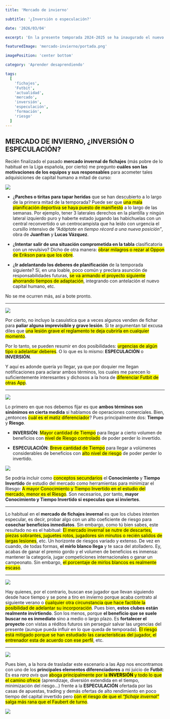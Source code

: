 ```yaml
---
title: 'Mercado de invierno'

subtitle: '¿Inversión o especulación?'

date: '2026/03/04'

excerpt: 'En la presente temporada 2024-2025 se ha inaugurado el nuevo formato de la Liga de Campeones de la UEFA, ¿acierto o error?'

featuredImage: 'mercado-invierno/portada.png'

imagePosition: 'center bottom'

category: 'Aprender desaprendiendo'

tags:
  [
    'fichajes',
    'Futbit',
    'actualidad',
    'mercado',
    'inversión',
    'especulación',
    'formación',
    'riesgo'
  ]
---
```


## MERCADO DE INVIERNO, ¿INVERSIÓN O ESPECULACIÓN?

Recién finalizado el pasado **mercado invernal de fichajes** (más pobre de lo habitual en la Liga española, por cierto) me pregunto **cuáles son las motivaciones de los equipos y sus responsables** para acometer tales adquisiciones de capital humano a mitad de curso:

<img width={450} src="/images/mercado-invierno/Gi76Sn3WoAAH9g-.jpg" />

- ¿**Parches o tiritas para tapar heridas** que se han descubierto a lo largo de la primera mitad de la temporada? Puede ser que <mark>una mala planificación deportiva se haya puesto de manifiesto</mark> a lo largo de las semanas. Por ejemplo, tener 3 laterales derechos en la plantilla y ningún lateral izquierdo puro y haberte estado jugando las habichuelas con un central reconvertido o un centrocampista que ha leído con urgencia el cursillo intensivo de _“Adáptate en tiempo récord a una nueva posición”_, obra de **Juanfran** y **Lucas Vázquez**.

- ¿**Intentar salir de una situación comprometida en la tabla** clasificatoria con un revulsivo? Dicho de otra manera: <mark>obrar milagros o rezar al Oppon de Erikson para que los obre</mark>.

- ¿**Ir adelantando los deberes de planificación** de la temporada siguiente? Sí, en una loable, poco común y preclara asunción de responsabilidades futuras, <mark>se va armando el proyecto siguiente ahorrando tiempos de adaptación</mark>, integrando con antelación el nuevo capital humano, etc.

No se me ocurren más, así a bote pronto.

---

<img width={450} src="/images/mercado-invierno/Análisis-de-inversión-e1604675812954.jpg" />

Por cierto, no incluyo la casuística que a veces algunos venden de fichar para **paliar alguna imprevisible y grave lesión**. Si te argumentan tal excusa diles que <mark>una lesión grave el reglamento te deja cubrirla en cualquier momento</mark>.

Por lo tanto, se pueden resumir en dos posibilidades: <mark>urgencias de algún tipo o adelantar deberes</mark>. O lo que es lo mismo: **ESPECULACIÓN** o **INVERSIÓN**.

Y aquí es adonde quería yo llegar, ya que por doquier me llegan notificaciones para aclarar ambos términos, los cuales me parecen lo suficientemente interesantes y dichosos a la hora de <mark>diferenciar Futbit de otras App</mark>.

---

<img width={450} src="/images/mercado-invierno/trading-what-is-it.png" />

Lo primero en que nos debemos fijar es que **ambos términos son sinónimos en cierta medida** si hablamos de operaciones comerciales. Bien, ¿entonces <mark>cuál es el matiz diferenciador</mark>? Pues principalmente dos: **Tiempo** y **Riesgo**.

- **INVERSIÓN**: <mark>Mayor cantidad de Tiempo</mark> para llegar a cierto volumen de beneficios con <mark>nivel de Riesgo controlado</mark> de poder perder lo invertido.

- **ESPECULACIÓN**: <mark>Breve cantidad de Tiempo</mark> para llegar a volúmenes considerables de beneficios con <mark>alto nivel de riesgo</mark> de poder perder lo invertido.

<img width={450} src="/images/mercado-invierno/equipos_con_mayor_gasto_en_fichajes_en_el_mercado_de_invierno_1738667778.png" />

Se podría incluir como <mark>conceptos secundarios</mark> el **Conocimiento** y **Tiempo Invertido** de estudio del mercado como herramientas para minimizar el Riesgo: <mark>A mayor Conocimiento y Tiempo Invertido en el estudio del mercado, menor es el Riesgo</mark>. Son necesarios, por tanto, **mayor Conocimiento y Tiempo Invertido si especulas que si inviertes**.

---

Lo habitual en el **mercado de fichajes invernal** es que los clubes intenten especular, es decir, probar algo con un alto coeficiente de riesgo para **cosechar beneficios inmediatos**. Sin embargo, como tú bien sabes, este resultado no es el habitual: <mark>El mercado invernal se nutre de descartes, piezas sobrantes, juguetes rotos, jugadores sin minutos o recién salidos de largas lesiones</mark>, etc. Un horizonte de riesgos variado y extenso. De vez en cuando, de todas formas, **el mirlo blanco llega** y te saca del atolladero. Ey, acabas de ganar el premio gordo y el volumen de beneficios es inmensa: mantener la categoría, jugar competiciones internacionales o ganar un campeonato. Sin embargo, <mark>el porcentaje de mirlos blancos es realmente escaso</mark>.

---

<img width={450} src="/images/mercado-invierno/images.jpg" />

Hay quienes, por el contrario, buscan ese jugador que llevan siguiendo desde hace tiempo y se pone a tiro en invierno porque acaba contrato al siguiente verano o <mark>cualquier otra circunstancia que hace factible la posibilidad de adelantar su incorporación</mark>. Pues bien, **estos clubes están realmente invirtiendo**. Son los menos, porque **el beneficio que se suele buscar no es inmediato** sino a medio o largo plazo. Es **fortalecer el proyecto** con vistas a réditos futuros sin perseguir salvar las urgencias del presente (aunque pueda influir en lo que queda de temporada). <mark>El riesgo está mitigado porque se han estudiado las características del jugador, el entrenador esta de acuerdo con ese perfil</mark>, etc.

---

<img width={450} src="/images/mercado-invierno/dfaubert2-020209.jpg" />

Pues bien, a la hora de trasladar este escenario a las App nos encontramos con uno de los **principales elementos diferenciadores** a mi juicio de **Futbit**: Es esa _rara avis_ que <mark>aboga principalmente por la **INVERSIÓN** y todo lo que el camino ofrece</mark> (aprendizaje, diversión extendida en el tiempo, minimización del riesgo…) frente a la **ESPECULACIÓN** ofertada por las casas de apuestas, trading y demás ofertas de alto rendimiento en poco tiempo del capital invertido pero <mark>con el riesgo de que el _“fichaje invernal”_ salga más rana que el Faubert de turno</mark>.

<img width={450} src="/images/mercado-invierno/hq720.jpg" />

